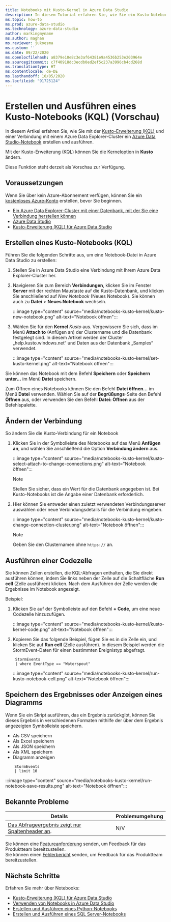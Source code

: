 ```yaml
---
title: Notebooks mit Kusto-Kernel in Azure Data Studio
description: In diesem Tutorial erfahren Sie, wie Sie ein Kusto-Notebook erstellen und ausführen.
ms.topic: how-to
ms.prod: azure-data-studio
ms.technology: azure-data-studio
author: markingmyname
ms.author: maghan
ms.reviewer: jukoesma
ms.custom: ''
ms.date: 09/22/2020
ms.openlocfilehash: a8379e10e8c3e3af64381e9a4536b253e203964e
ms.sourcegitcommit: c7f40918dc3ecdb0ed2ef5c237a3996cb4cd268d
ms.translationtype: HT
ms.contentlocale: de-DE
ms.lasthandoff: 10/05/2020
ms.locfileid: "91725124"
---
```

# <a name="create-and-run-a-kusto-kql-notebook-preview"></a>Erstellen und Ausführen eines Kusto-Notebooks (KQL) (Vorschau)

In diesem Artikel erfahren Sie, wie Sie mit der [Kusto-Erweiterung (KQL)](../extensions/kusto-extension.md) und einer Verbindung mit einem Azure Data Explorer-Cluster ein [Azure Data Studio-Notebook](./notebooks-guidance.md) erstellen und ausführen.

Mit der Kusto-Erweiterung (KQL) können Sie die Kerneloption in **Kusto** ändern.

Diese Funktion steht derzeit als Vorschau zur Verfügung.

## <a name="prerequisites"></a>Voraussetzungen

Wenn Sie über kein Azure-Abonnement verfügen, können Sie ein [kostenloses Azure-Konto](https://azure.microsoft.com/free/) erstellen, bevor Sie beginnen.

- [Ein Azure Data Explorer-Cluster mit einer Datenbank, mit der Sie eine Verbindung herstellen können](/azure/data-explorer/create-cluster-database-portal)
- [Azure Data Studio](../download-azure-data-studio.md)
- [Kusto-Erweiterung (KQL) für Azure Data Studio](../extensions/kusto-extension.md)

## <a name="create-a-kusto-kql-notebook"></a>Erstellen eines Kusto-Notebooks (KQL)

Führen Sie die folgenden Schritte aus, um eine Notebook-Datei in Azure Data Studio zu erstellen:

1. Stellen Sie in Azure Data Studio eine Verbindung mit Ihrem Azure Data Explorer-Cluster her.

2. Navigieren Sie zum Bereich **Verbindungen**, klicken Sie im Fenster **Server** mit der rechten Maustaste auf die Kusto-Datenbank, und klicken Sie anschließend auf *New Notebook* (Neues Notebook). Sie können auch zu **Datei** > **Neues Notebook** wechseln.

   :::image type="content" source="media/notebooks-kusto-kernel/kusto-new-notebook.png" alt-text="Notebook öffnen":::

3. Wählen Sie für den **Kernel** *Kusto* aus. Vergewissern Sie sich, dass im Menü **Attach to** (Anfügen an) der Clustername und die Datenbank festgelegt sind. In diesem Artikel werden der Cluster „help.kusto.windows.net“ und Daten aus der Datenbank „Samples“ verwendet.

   :::image type="content" source="media/notebooks-kusto-kernel/set-kusto-kernel.png" alt-text="Notebook öffnen":::

Sie können das Notebook mit dem Befehl **Speichern** oder **Speichern unter...** im Menü **Datei** speichern.

Zum Öffnen eines Notebooks können Sie den Befehl **Datei öffnen...** im Menü **Datei** verwenden. Wählen Sie auf der **Begrüßungs**-Seite den Befehl **Öffnen** aus, oder verwenden Sie den Befehl **Datei: Öffnen** aus der Befehlspalette.

## <a name="change-the-connection"></a>Ändern der Verbindung

So ändern Sie die Kusto-Verbindung für ein Notebook

1. Klicken Sie in der Symbolleiste des Notebooks auf das Menü **Anfügen an**, und wählen Sie anschließend die Option **Verbindung ändern** aus.

   :::image type="content" source="media/notebooks-kusto-kernel/kusto-select-attach-to-change-connections.png" alt-text="Notebook öffnen":::

   > [!Note]
   > Stellen Sie sicher, dass ein Wert für die Datenbank angegeben ist. Bei Kusto-Notebooks ist die Angabe einer Datenbank erforderlich.

2. Hier können Sie entweder einen zuletzt verwendeten Verbindungsserver auswählen oder neue Verbindungsdetails für die Verbindung eingeben.

   :::image type="content" source="media/notebooks-kusto-kernel/kusto-change-connection-cluster.png" alt-text="Notebook öffnen":::

   > [!Note]
   > Geben Sie den Clusternamen ohne `https://` an.

## <a name="run-a-code-cell"></a>Ausführen einer Codezelle

Sie können Zellen erstellen, die KQL-Abfragen enthalten, die Sie direkt ausführen können, indem Sie links neben der Zelle auf die Schaltfläche **Run cell** (Zelle ausführen) klicken. Nach dem Ausführen der Zelle werden die Ergebnisse im Notebook angezeigt.

Beispiel:

1. Klicken Sie auf der Symbolleiste auf den Befehl **+ Code**, um eine neue Codezelle hinzuzufügen.

   :::image type="content" source="media/notebooks-kusto-kernel/kusto-kernel-code.png" alt-text="Notebook öffnen":::

2. Kopieren Sie das folgende Beispiel, fügen Sie es in die Zelle ein, und klicken Sie auf **Run cell** (Zelle ausführen). In diesem Beispiel werden die StormEvent-Daten für einen bestimmten Ereignistyp abgefragt.

   ```kusto
    StormEvents
    | where EventType == "Waterspout"
   ```

   :::image type="content" source="media/notebooks-kusto-kernel/run-kusto-notebook-cell.png" alt-text="Notebook öffnen":::

## <a name="save-the-result-or-show-chart"></a>Speichern des Ergebnisses oder Anzeigen eines Diagramms

Wenn Sie ein Skript ausführen, das ein Ergebnis zurückgibt, können Sie dieses Ergebnis in verschiedenen Formaten mithilfe der über dem Ergebnis angezeigten Symbolleiste speichern.

- Als CSV speichern
- Als Excel speichern
- Als JSON speichern
- Als XML speichern
- Diagramm anzeigen

```kusto
    StormEvents
    | limit 10
```

:::image type="content" source="media/notebooks-kusto-kernel/run-notebook-save-results.png" alt-text="Notebook öffnen":::

## <a name="known-issues"></a>Bekannte Probleme

| Details | Problemumgehung |
|---------|------------|
| [Das Abfrageergebnis zeigt nur Spaltenheader an](https://github.com/microsoft/azuredatastudio/issues/12565). | N/V |

Sie können eine [Featureanforderung](https://github.com/microsoft/azuredatastudio/issues/new?assignees=&labels=&template=feature_request.md&title=) senden, um Feedback für das Produktteam bereitzustellen.  
Sie können einen [Fehlerbericht](https://github.com/microsoft/azuredatastudio/issues/new?assignees=&labels=&template=bug_report.md&title=) senden, um Feedback für das Produktteam bereitzustellen.

## <a name="next-steps"></a>Nächste Schritte

Erfahren Sie mehr über Notebooks:

- [Kusto-Erweiterung (KQL) für Azure Data Studio](../extensions/kusto-extension.md)
- [Verwenden von Notebooks in Azure Data Studio](./notebooks-guidance.md)
- [Erstellen und Ausführen eines Python-Notebooks](./notebooks-python-kernel.md)
- [Erstellen und Ausführen eines SQL Server-Notebooks](./notebooks-sql-kernel.md)